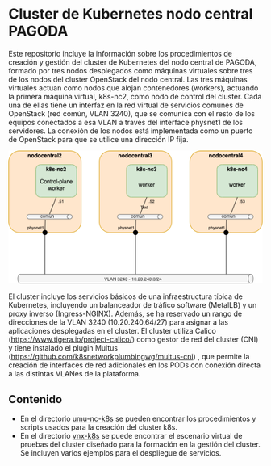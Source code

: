 # Cluster de Kubernetes nodo central PAGODA
Este repositorio incluye la información sobre los procedimientos de creación y gestión del cluster de Kubernetes del nodo central de PAGODA, formado por tres nodos desplegados como máquinas virtuales sobre tres de los nodos del cluster OpenStack del nodo central. 
Las tres máquinas virtuales actuan como nodos que alojan contenedores (workers), actuando la primera máquina virtual, k8s-nc2, como nodo de control del cluster. Cada una de ellas tiene un interfaz en la red virtual de servicios comunes de OpenStack (red común, VLAN 3240), que se comunica con el resto de los equipos conectados a esa VLAN a través del interface physnet1 de los servidores. La conexión de los nodos está implementada como un puerto de OpenStack para que se utilice una dirección IP fija.

![Cluster Kubernetes de servicios comunes](k8s-nc.png)

El cluster incluye los servicios básicos de una infraestructura típica de Kubernetes, incluyendo un balanceador de tráfico software (MetalLB) y un proxy inverso (Ingress-NGINX). Además, se ha reservado un rango de direcciones de la VLAN 3240 (10.20.240.64/27) para asignar a las aplicaciones desplegadas en el cluster. El cluster utiliza Calico (https://www.tigera.io/project-calico/) como gestor de red del cluster (CNI) y tiene instalado el plugin Multus (https://github.com/k8snetworkplumbingwg/multus-cni) , que permite  la creación de interfaces de red adicionales en los PODs con conexión directa a las distintas VLANes de la plataforma.

## Contenido
- En el directorio [umu-nc-k8s](umu-nc-k8s) se pueden encontrar los procedimientos y scripts usados para la creación del cluster k8s.
- En el directorio [vnx-k8s](vnx-k8s) se puede encontrar el escenario virtual de pruebas del cluster diseñado para la formación en la gestión del cluster. Se incluyen varios ejemplos para el despliegue de servicios. 

